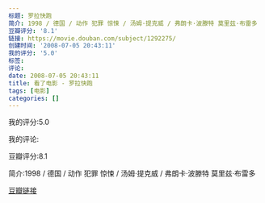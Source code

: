 ```yaml
---
标题: 罗拉快跑
简介: 1998 / 德国 / 动作 犯罪 惊悚 / 汤姆·提克威 / 弗朗卡·波滕特 莫里兹·布雷多
豆瓣评分: '8.1'
链接: https://movie.douban.com/subject/1292275/
创建时间: '2008-07-05 20:43:11'
我的评分: '5.0'
标签:
评论:
date: 2008-07-05 20:43:11
title: 看了电影 - 罗拉快跑
tags: [电影]
categories: []
---
```


我的评分:5.0

我的评论:

豆瓣评分:8.1

简介:1998 / 德国 / 动作 犯罪 惊悚 / 汤姆·提克威 / 弗朗卡·波滕特 莫里兹·布雷多

[豆瓣链接](https://movie.douban.com/subject/1292275/)

